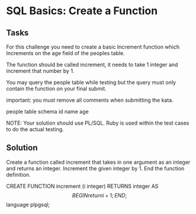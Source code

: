 # SQL Basics: Create a Function

## Tasks
For this challenge you need to create a basic Increment function which Increments on the age field of the peoples table.

The function should be called increment, it needs to take 1 integer and increment that number by 1.

You may query the people table while testing but the query must only contain the function on your final submit.

important: you must remove all comments when submitting the kata.

people table schema
id
name
age

NOTE: Your solution should use PL/SQL. Ruby is used within the test cases to do the actual testing.


## Solution
Create a function called increment that takes in one argument as an integer and returns an integer.
Increment the given integer by 1.
End the function definition.

CREATE FUNCTION increment (i integer)
RETURNS integer AS $$
BEGIN
  return i + 1;
END;
$$ language plpgsql;
